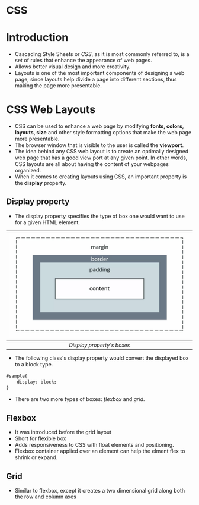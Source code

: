 <link rel="stylesheet" type="text/css" href="../assets/css/content.css">
<h1 class="custom-header">CSS</h1>

# Introduction

* Cascading Style Sheets or <i>CSS</i>, as it is most commonly referred to, is a set of rules that enhance the appearance of web pages.
* Allows better visual design and more creativity.
* Layouts is one of the most important components of designing a web page, since layouts help divide a page into different sections, thus making the page more presentable.

# CSS Web Layouts

* CSS can be used to enhance a web page by modifying <b>fonts, colors, layouts, size</b> and other style formatting options that make the web page more presentable.
* The browser window that is visible to the user is called the <b>viewport</b>.
* The idea behind any CSS web layout is to create an optimally designed web page that has a good view port at any given point. In other words, CSS layouts are all about having the content of your webpages organized.
* When it comes to creating layouts using CSS, an important property is the <b>display</b> property.

## Display property

* The display property specifies the type of box one would want to use for a given HTML element.

| ![alt text](./Resources/CSS/display-property.png) |
|:--:|
| <i>Display property's boxes</i> | 

* The following class's display property would convert the displayed box to a block type.
```
#sample{
	display: block;
}
```
* There are two more types of boxes: <i>flexbox</i> and <i>grid</i>.

## Flexbox

* It was introduced before the grid layout
* Short for flexible box
* Adds responsiveness to CSS with float elements and positioning.
* Flexbox container applied over an element can help the elment flex to shrink or expand.

## Grid

* Similar to flexbox, except it creates a two dimensional grid along both the row and column axes